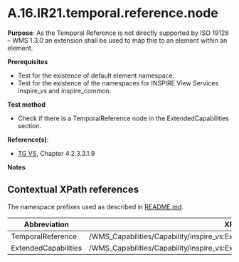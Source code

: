 # A.16.IR21.temporal.reference.node

**Purpose**: As the Temporal Reference is not directly supported by ISO 19128 – WMS 1.3.0 an extension shall be used to map this to an element within an element.

**Prerequisites**

* Test for the existence of default element namespace.
* Test for the existence of the namespaces for INSPIRE View Services inspire_vs and inspire_common.

**Test method**

* Check if there is a TemporalReference node in the ExtendedCapabilities section.


**Reference(s)**:
* [TG VS](README.md#ref_TG_VS), Chapter 4.2.3.3.1.9

**Notes**

## Contextual XPath references

The namespace prefixes used as described in [README.md](README.md#namespaces).

Abbreviation                                               |  XPath expression
---------------------------------------------------------- | -------------------------------------------------------------------------
TemporalReference <a name="TemporalReference"></a> | /WMS_Capabilities/Capability/inspire_vs:ExtendedCapabilities/inspire_common:TemporalReference
ExtendedCapabilities <a name="ExtendedCapabilities"></a> | /WMS_Capabilities/Capability/inspire_vs:ExtendedCapabilities
